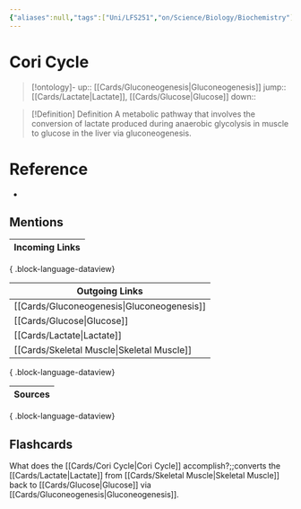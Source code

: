 ```yaml
---
{"aliases":null,"tags":["Uni/LFS251","on/Science/Biology/Biochemistry"],"dg-publish":true,"permalink":"/cards/cori-cycle/","dgPassFrontmatter":true}
---
```


# Cori Cycle

> [!ontology]-
> up:: [[Cards/Gluconeogenesis\|Gluconeogenesis]]
> jump:: [[Cards/Lactate\|Lactate]], [[Cards/Glucose\|Glucose]]
> down:: 

> [!Definition] Definition
> A metabolic pathway that involves the conversion of lactate produced during anaerobic glycolysis in muscle to glucose in the liver via gluconeogenesis.

# Reference

- 

## Mentions

| Incoming Links |
| -------------- |

{ .block-language-dataview}

| Outgoing Links                                |
| --------------------------------------------- |
| [[Cards/Gluconeogenesis\|Gluconeogenesis]] |
| [[Cards/Glucose\|Glucose]]                 |
| [[Cards/Lactate\|Lactate]]                 |
| [[Cards/Skeletal Muscle\|Skeletal Muscle]] |

{ .block-language-dataview}

| Sources |
| ------- |

{ .block-language-dataview}

## Flashcards

What does the [[Cards/Cori Cycle\|Cori Cycle]] accomplish?;;converts the [[Cards/Lactate\|Lactate]] from [[Cards/Skeletal Muscle\|Skeletal Muscle]] back to [[Cards/Glucose\|Glucose]] via [[Cards/Gluconeogenesis\|Gluconeogenesis]].